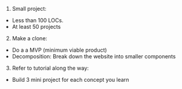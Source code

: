 
1. Small project: 
- Less than 100 LOCs. 
- At least 50 projects

2. Make a clone:
- Do a a MVP (minimum viable product)
- Decomposition: Break down the website into smaller components

3. Refer to tutorial along the way:
- Build 3 mini project for each concept you learn
